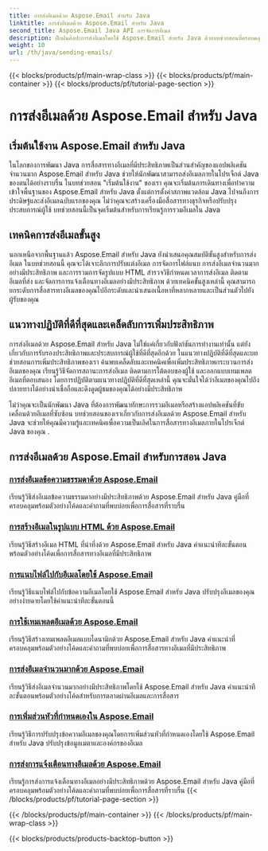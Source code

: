 ```yaml
---
title: การส่งอีเมลด้วย Aspose.Email สำหรับ Java
linktitle: การส่งอีเมลด้วย Aspose.Email สำหรับ Java
second_title: Aspose.Email Java API การจัดการอีเมล
description: ฝึกฝนศิลปะการส่งอีเมลโดยใช้ Aspose.Email สำหรับ Java ด้วยบทช่วยสอนที่ครอบคลุมเหล่านี้ เรียนรู้การประดิษฐ์และส่งอีเมลอย่างง่ายดาย
weight: 10
url: /th/java/sending-emails/
---
```


{{< blocks/products/pf/main-wrap-class >}}
{{< blocks/products/pf/main-container >}}
{{< blocks/products/pf/tutorial-page-section >}}

# การส่งอีเมลด้วย Aspose.Email สำหรับ Java



## เริ่มต้นใช้งาน Aspose.Email สำหรับ Java

ในโลกของการพัฒนา Java การสื่อสารทางอีเมลที่มีประสิทธิภาพเป็นส่วนสำคัญของแอปพลิเคชันจำนวนมาก Aspose.Email สำหรับ Java ช่วยให้นักพัฒนาสามารถส่งอีเมลภายในโปรเจ็กต์ Java ของตนได้อย่างราบรื่น ในบทช่วยสอน "เริ่มต้นใช้งาน" ของเรา คุณจะเริ่มต้นการเดินทางเพื่อทำความเข้าใจพื้นฐานของ Aspose.Email สำหรับ Java ตั้งแต่การตั้งค่าสภาพแวดล้อม Java ไปจนถึงการประดิษฐ์และส่งอีเมลฉบับแรกของคุณ ไม่ว่าคุณจะสร้างเครื่องมือสื่อสารทางธุรกิจหรือปรับปรุงประสบการณ์ผู้ใช้ บทช่วยสอนนี้เป็นจุดเริ่มต้นสำหรับการเรียนรู้การรวมอีเมลใน Java

## เทคนิคการส่งอีเมลขั้นสูง

นอกเหนือจากพื้นฐานแล้ว Aspose.Email สำหรับ Java ยังนำเสนอคุณสมบัติขั้นสูงสำหรับการส่งอีเมล ในบทช่วยสอนนี้ คุณจะได้เจาะลึกการปรับแต่งอีเมล การจัดการไฟล์แนบ การส่งอีเมลจำนวนมากอย่างมีประสิทธิภาพ และการรวมการจัดรูปแบบ HTML สำรวจวิธีกำหนดเวลาการส่งอีเมล ติดตามอีเมลที่ส่ง และจัดการการแจ้งเตือนทางอีเมลอย่างมีประสิทธิภาพ ด้วยเทคนิคขั้นสูงเหล่านี้ คุณสามารถยกระดับการสื่อสารทางอีเมลของคุณไปอีกระดับและนำเสนอเนื้อหาที่หลากหลายและเป็นส่วนตัวไปยังผู้รับของคุณ

## แนวทางปฏิบัติที่ดีที่สุดและเคล็ดลับการเพิ่มประสิทธิภาพ

การส่งอีเมลด้วย Aspose.Email สำหรับ Java ไม่ใช่แค่เกี่ยวกับฟังก์ชันการทำงานเท่านั้น แต่ยังเกี่ยวกับการรับรองประสิทธิภาพและประสบการณ์ผู้ใช้ที่ดีที่สุดอีกด้วย ในแนวทางปฏิบัติที่ดีที่สุดและบทช่วยสอนการเพิ่มประสิทธิภาพของเรา ค้นพบเคล็ดลับและเทคนิคเพื่อเพิ่มประสิทธิภาพกระบวนการส่งอีเมลของคุณ เรียนรู้วิธีจัดการสถานะการส่งอีเมล ติดตามการโต้ตอบของผู้ใช้ และออกแบบเทมเพลตอีเมลที่ตอบสนอง โดยการปฏิบัติตามแนวทางปฏิบัติที่ดีที่สุดเหล่านี้ คุณจะมั่นใจได้ว่าอีเมลของคุณไปถึงปลายทางได้อย่างน่าเชื่อถือและดึงดูดผู้ชมของคุณได้อย่างมีประสิทธิภาพ

ไม่ว่าคุณจะเป็นนักพัฒนา Java ที่ต้องการพัฒนาทักษะการรวมอีเมลหรือสร้างแอปพลิเคชันที่ขับเคลื่อนด้วยอีเมลที่ซับซ้อน บทช่วยสอนของเราเกี่ยวกับการส่งอีเมลด้วย Aspose.Email สำหรับ Java จะช่วยให้คุณมีความรู้และเทคนิคเพื่อความเป็นเลิศในการสื่อสารทางอีเมลภายในโปรเจ็กต์ Java ของคุณ .

## การส่งอีเมลด้วย Aspose.Email สำหรับการสอน Java
### [การส่งอีเมลข้อความธรรมดาด้วย Aspose.Email](./sending-plain-text-emails/)
เรียนรู้วิธีส่งอีเมลข้อความธรรมดาอย่างมีประสิทธิภาพด้วย Aspose.Email สำหรับ Java คู่มือที่ครอบคลุมพร้อมตัวอย่างโค้ดและคำถามที่พบบ่อยเพื่อการสื่อสารที่ราบรื่น
### [การสร้างอีเมลในรูปแบบ HTML ด้วย Aspose.Email](./creating-html-formatted-emails/)
เรียนรู้วิธีสร้างอีเมล HTML ที่น่าทึ่งด้วย Aspose.Email สำหรับ Java คำแนะนำทีละขั้นตอนพร้อมตัวอย่างโค้ดเพื่อการสื่อสารทางอีเมลที่มีประสิทธิภาพ
### [การแนบไฟล์ไปกับอีเมลโดยใช้ Aspose.Email](./attaching-files-to-emails-using-aspose-email/)
เรียนรู้วิธีแนบไฟล์ไปกับข้อความอีเมลโดยใช้ Aspose.Email สำหรับ Java ปรับปรุงอีเมลของคุณอย่างง่ายดายโดยใช้คำแนะนำทีละขั้นตอนนี้
### [การใช้เทมเพลตอีเมลด้วย Aspose.Email](./implementing-email-templates/)
เรียนรู้วิธีสร้างเทมเพลตอีเมลแบบไดนามิกด้วย Aspose.Email สำหรับ Java คำแนะนำที่ครอบคลุมพร้อมตัวอย่างโค้ดและคำถามที่พบบ่อยเพื่อการสื่อสารทางอีเมลที่มีประสิทธิภาพ
### [การส่งอีเมลจำนวนมากด้วย Aspose.Email](./bulk-email-sending/)
เรียนรู้วิธีส่งอีเมลจำนวนมากอย่างมีประสิทธิภาพโดยใช้ Aspose.Email สำหรับ Java คำแนะนำทีละขั้นตอนพร้อมตัวอย่างโค้ดสำหรับการตลาดผ่านอีเมลและการสื่อสาร
### [การเพิ่มส่วนหัวที่กำหนดเองใน Aspose.Email](./adding-custom-headers-in-aspose-email/)
เรียนรู้วิธีการปรับปรุงข้อความอีเมลของคุณโดยการเพิ่มส่วนหัวที่กำหนดเองโดยใช้ Aspose.Email สำหรับ Java ปรับปรุงข้อมูลเมตาและองค์กรของอีเมล
### [การส่งการแจ้งเตือนทางอีเมลด้วย Aspose.Email](./sending-email-notifications/)
เรียนรู้การส่งการแจ้งเตือนทางอีเมลอย่างมีประสิทธิภาพด้วย Aspose.Email สำหรับ Java คู่มือที่ครอบคลุมพร้อมตัวอย่างโค้ดและคำถามที่พบบ่อยเพื่อการสื่อสารที่ราบรื่น
{{< /blocks/products/pf/tutorial-page-section >}}

{{< /blocks/products/pf/main-container >}}
{{< /blocks/products/pf/main-wrap-class >}}

{{< blocks/products/products-backtop-button >}}
